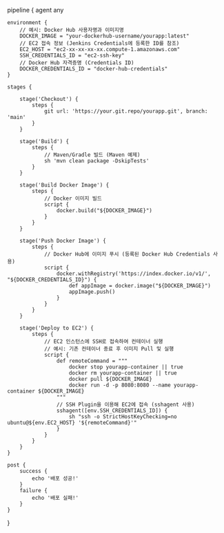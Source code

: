 pipeline {
    agent any

    environment {
        // 예시: Docker Hub 사용자명과 이미지명
        DOCKER_IMAGE = "your-dockerhub-username/yourapp:latest"
        // EC2 접속 정보 (Jenkins Credentials에 등록한 ID를 참조)
        EC2_HOST = "ec2-xx-xx-xx-xx.compute-1.amazonaws.com"
        SSH_CREDENTIALS_ID = "ec2-ssh-key"
        // Docker Hub 자격증명 (Credentials ID)
        DOCKER_CREDENTIALS_ID = "docker-hub-credentials"
    }

    stages {

        stage('Checkout') {
            steps {
                git url: 'https://your.git.repo/yourapp.git', branch: 'main'
            }
        }

        stage('Build') {
            steps {
                // Maven/Gradle 빌드 (Maven 예제)
                sh 'mvn clean package -DskipTests'
            }
        }

        stage('Build Docker Image') {
            steps {
                // Docker 이미지 빌드
                script {
                    docker.build("${DOCKER_IMAGE}")
                }
            }
        }

        stage('Push Docker Image') {
            steps {
                // Docker Hub에 이미지 푸시 (등록된 Docker Hub Credentials 사용)
                script {
                    docker.withRegistry('https://index.docker.io/v1/', "${DOCKER_CREDENTIALS_ID}") {
                        def appImage = docker.image("${DOCKER_IMAGE}")
                        appImage.push()
                    }
                }
            }
        }

        stage('Deploy to EC2') {
            steps {
                // EC2 인스턴스에 SSH로 접속하여 컨테이너 실행
                // 예시: 기존 컨테이너 종료 후 이미지 Pull 및 실행
                script {
                    def remoteCommand = """
                        docker stop yourapp-container || true
                        docker rm yourapp-container || true
                        docker pull ${DOCKER_IMAGE}
                        docker run -d -p 8080:8080 --name yourapp-container ${DOCKER_IMAGE}
                    """
                    // SSH Plugin을 이용해 EC2에 접속 (sshagent 사용)
                    sshagent([env.SSH_CREDENTIALS_ID]) {
                        sh "ssh -o StrictHostKeyChecking=no ubuntu@${env.EC2_HOST} '${remoteCommand}'"
                    }
                }
            }
        }
    }

    post {
        success {
            echo '배포 성공!'
        }
        failure {
            echo '배포 실패!'
        }
    }
}
